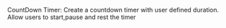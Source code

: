 CountDown Timer: Create a countdown timer with user defined duration. Allow users to start,pause and rest the timer
